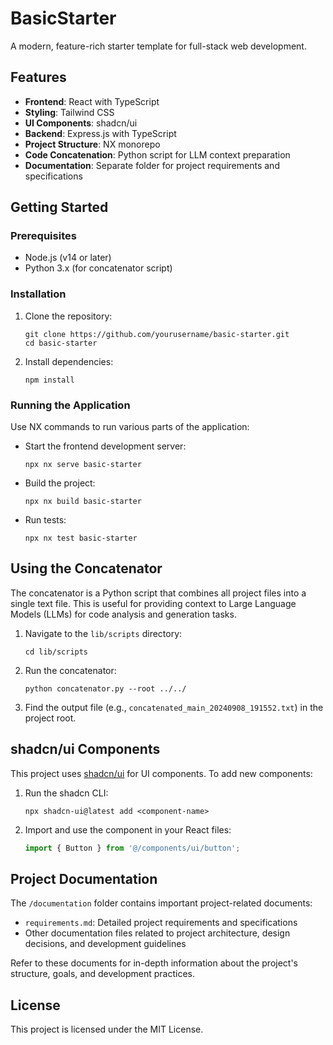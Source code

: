 # BasicStarter

A modern, feature-rich starter template for full-stack web development.

## Features

- **Frontend**: React with TypeScript
- **Styling**: Tailwind CSS
- **UI Components**: shadcn/ui
- **Backend**: Express.js with TypeScript
- **Project Structure**: NX monorepo
- **Code Concatenation**: Python script for LLM context preparation
- **Documentation**: Separate folder for project requirements and specifications

## Getting Started

### Prerequisites

- Node.js (v14 or later)
- Python 3.x (for concatenator script)

### Installation

1. Clone the repository:

   ```
   git clone https://github.com/yourusername/basic-starter.git
   cd basic-starter
   ```

2. Install dependencies:
   ```
   npm install
   ```

### Running the Application

Use NX commands to run various parts of the application:

- Start the frontend development server:

  ```
  npx nx serve basic-starter
  ```

- Build the project:

  ```
  npx nx build basic-starter
  ```

- Run tests:
  ```
  npx nx test basic-starter
  ```

## Using the Concatenator

The concatenator is a Python script that combines all project files into a single text file. This is useful for providing context to Large Language Models (LLMs) for code analysis and generation tasks.

1. Navigate to the `lib/scripts` directory:

   ```
   cd lib/scripts
   ```

2. Run the concatenator:

   ```
   python concatenator.py --root ../../
   ```

3. Find the output file (e.g., `concatenated_main_20240908_191552.txt`) in the project root.

## shadcn/ui Components

This project uses [shadcn/ui](https://ui.shadcn.com/) for UI components. To add new components:

1. Run the shadcn CLI:

   ```
   npx shadcn-ui@latest add <component-name>
   ```

2. Import and use the component in your React files:
   ```typescript
   import { Button } from '@/components/ui/button';
   ```

## Project Documentation

The `/documentation` folder contains important project-related documents:

- `requirements.md`: Detailed project requirements and specifications
- Other documentation files related to project architecture, design decisions, and development guidelines

Refer to these documents for in-depth information about the project's structure, goals, and development practices.

## License

This project is licensed under the MIT License.
